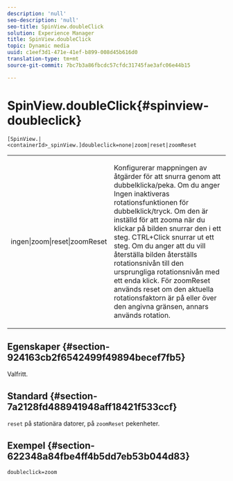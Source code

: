 ```yaml
---
description: 'null'
seo-description: 'null'
seo-title: SpinView.doubleClick
solution: Experience Manager
title: SpinView.doubleClick
topic: Dynamic media
uuid: c1eef3d1-471e-41ef-b899-008d45b616d0
translation-type: tm+mt
source-git-commit: 7bc7b3a86fbcdc57cfdc31745fae3afc06e44b15

---
```



# SpinView.doubleClick{#spinview-doubleclick}

`[SpinView.|<containerId>_spinView.]doubleclick=none|zoom|reset|zoomReset`

<table id="table_E314540D347D47699C04EB80D20C0721"> 
 <tbody> 
  <tr> 
   <td colname="col1"> <p> <span class="codeph"> ingen|zoom|reset|zoomReset </span> </p> </td> 
   <td colname="col2"> <p> Konfigurerar mappningen av åtgärder för att snurra genom att dubbelklicka/peka. Om du anger <span class="codeph"> Ingen </span> inaktiveras rotationsfunktionen för dubbelklick/tryck. Om den är inställd för att <span class="codeph"> zooma </span> när du klickar på bilden snurrar den i ett steg. CTRL+Click snurrar ut ett steg. Om du anger att du vill <span class="codeph"> återställa bilden </span> återställs rotationsnivån till den ursprungliga rotationsnivån med ett enda klick. För <span class="codeph"> zoomReset </span>används reset om den aktuella rotationsfaktorn är på eller över den angivna gränsen, annars används rotation. </p> </td> 
  </tr> 
 </tbody> 
</table>

## Egenskaper {#section-924163cb2f6542499f49894becef7fb5}

Valfritt.

## Standard {#section-7a2128fd488941948aff18421f533ccf}

`reset` på stationära datorer, på `zoomReset` pekenheter.

## Exempel {#section-622348a84fbe4ff4b5dd7eb53b044d83}

`doubleclick=zoom`
